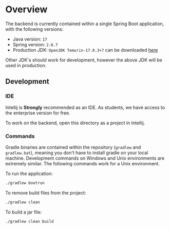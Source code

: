 # Overview

The backend is currently contained within a single Spring Boot application, with the following versions:

- Java version: `17`
- Spring version: `2.6.7`
- Production JDK: `OpenJDK Temurin-17.0.3+7` can be downloaded [here](https://adoptium.net/temurin/releases/)

Other JDK's should work for development, however the above JDK will be used in production.


## Development

### IDE

Intellij is **Strongly** recommended as an IDE. As students, we have access to the enterprise version for free.

To work on the backend, open this directory as a project in Intellij.

### Commands

Gradle binaries are contained within the repository (`gradlew` and `gradlew.bat`), meaning you don't have to install gradle on your local machine. Development commands on Windows and Unix environments are extremely similar. The following commands work for a Unix environment.

To run the application:

```Bash
./gradlew bootrun
```

To remove build files from the project:

```Bash
./gradlew clean
```

To build a jar file:

```Bash
./gradlew clean build
```
